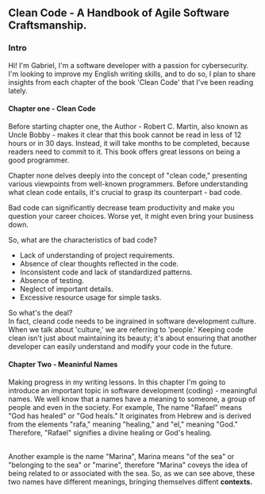 ## Clean Code - A Handbook of Agile Software Craftsmanship.

### Intro
Hi! I'm Gabriel, I'm a software developer with a passion for cybersecurity. I'm looking to improve my English writing skills, and to do so, I plan to share insights from each chapter of the book 'Clean Code' that I've been reading lately.

#### Chapter one - Clean Code
Before starting chapter one, the Author - Robert C. Martin, also known as Uncle Bobby - makes it clear that this book cannot be read in less of 12 hours or in 30 days. Instead, it will take months to be completed, because readers need to commit to it. This book offers great lessons on being a good programmer.

Chapter none delves deeply into the concept of "clean code," presenting various viewpoints from well-known programmers. Before understanding what clean code entails, it's crucial to grasp its counterpart - bad code. <br>

Bad code can significantly decrease team productivity and make you question your career choices. Worse yet, it might even bring your business down.

So, what are the characteristics of bad code?
- Lack of understanding of project requirements.
- Absence of clear thoughts reflected in the code.
- Inconsistent code and lack of standardized patterns.
- Absence of testing.
- Neglect of important details.
- Excessive resource usage for simple tasks.

So what's the deal? <br>
In fact, cleand code needs to be ingrained in software development culture. When we talk about 'culture,' we are referring to 'people.' Keeping code clean isn't just about maintaining its beauty; it's about ensuring that another developer can easily understand and modify your code in the future.

#### Chapter Two - Meaninful Names
Making progress in my writing lessons. In this chapter I'm going to introduce an important topic in software development (coding) - meaningful names. We well know that a names have a meaning to someone, a group of people and even in the society. For example, 
The name "Rafael" means "God has healed" or "God heals." It originates from Hebrew and is derived from the elements "rafa," meaning "healing," and "el," meaning "God." Therefore, "Rafael" signifies a divine healing or God's healing.

<br>
Another example is the name "Marina", Marina means "of the sea" or "belonging to the sea" or "marine", therefore "Marina" coveys the idea of being related to or associated with the sea.
So, as we can see above, these two names have different meanings, bringing themselves diffent <b>contexts.
<br>

